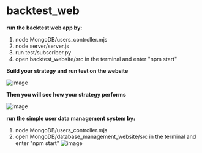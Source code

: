 # backtest_web
**run the backtest web app by:**
  1. node MongoDB/users_controller.mjs
  2. node server/server.js
  3. run test/subscriber.py
  4. open backtest_website/src in the terminal and enter "npm start"
  
**Build your strategy and run test on the website**

![image](https://user-images.githubusercontent.com/61893117/151545320-cc577a66-418f-49bc-9ca0-a2e583803b69.png)

**Then you will see how your strategy performs**

![image](https://user-images.githubusercontent.com/61893117/151545486-62875784-0637-466d-9697-203d8df494a4.png)


**run the simple user data management system by:**
  1. node MongoDB/users_controller.mjs
  2. open MongoDB/database_management_website/src in the terminal and enter "npm start"
![image](https://user-images.githubusercontent.com/61893117/151546745-cddbdc32-e8e6-41d9-ae93-11cbd39f3204.png)
